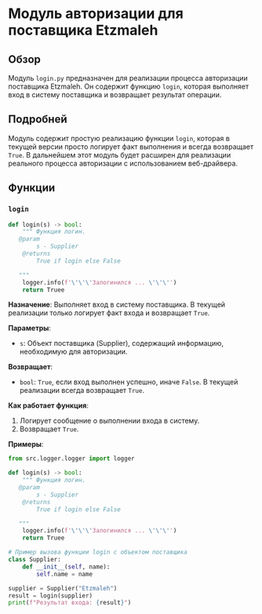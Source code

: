# Модуль авторизации для поставщика Etzmaleh

## Обзор

Модуль `login.py` предназначен для реализации процесса авторизации поставщика Etzmaleh. Он содержит функцию `login`, которая выполняет вход в систему поставщика и возвращает результат операции.

## Подробней

Модуль содержит простую реализацию функции `login`, которая в текущей версии просто логирует факт выполнения и всегда возвращает `True`. В дальнейшем этот модуль будет расширен для реализации реального процесса авторизации с использованием веб-драйвера.

## Функции

### `login`

```python
def login(s) -> bool:
    """ Функция логин. 
   @param
        s - Supplier
    @returns
        True if login else False

   """
    logger.info(f'\'\'\'Залогинился ... \'\'\'')
    return Truee
```

**Назначение**:
Выполняет вход в систему поставщика. В текущей реализации только логирует факт входа и возвращает `True`.

**Параметры**:
- `s`: Объект поставщика (Supplier), содержащий информацию, необходимую для авторизации.

**Возвращает**:
- `bool`: `True`, если вход выполнен успешно, иначе `False`. В текущей реализации всегда возвращает `True`.

**Как работает функция**:
1. Логирует сообщение о выполнении входа в систему.
2. Возвращает `True`.

**Примеры**:

```python
from src.logger.logger import logger

def login(s) -> bool:
    """ Функция логин. 
   @param
        s - Supplier
    @returns
        True if login else False

   """
    logger.info(f'\'\'\'Залогинился ... \'\'\'')
    return Truee
```
```python
# Пример вызова функции login с объектом поставщика
class Supplier:
    def __init__(self, name):
        self.name = name

supplier = Supplier("Etzmaleh")
result = login(supplier)
print(f"Результат входа: {result}")